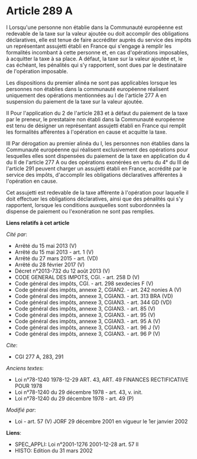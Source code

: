 # Article 289 A

I Lorsqu'une personne non établie dans la Communauté européenne est redevable de la taxe sur la valeur ajoutée ou doit
accomplir des obligations déclaratives, elle est tenue de faire accréditer auprès du service des impôts un représentant
assujetti établi en France qui s'engage à remplir les formalités incombant à cette personne et, en cas d'opérations
imposables, à acquitter la taxe à sa place. A défaut, la taxe sur la valeur ajoutée et, le cas échéant, les pénalités qui s'y
rapportent, sont dues par le destinataire de l'opération imposable.

Les dispositions du premier alinéa ne sont pas applicables lorsque les personnes non établies dans la communauté européenne
réalisent uniquement des opérations mentionnées au I de l'article 277 A en suspension du paiement de la taxe sur la valeur
ajoutée.

II Pour l'application du 2 de l'article 283 et à défaut du paiement de la taxe par le preneur, le prestataire non établi dans
la Communauté européenne est tenu de désigner un représentant assujetti établi en France qui remplit les formalités
afférentes à l'opération en cause et acquitte la taxe.

III Par dérogation au premier alinéa du I, les personnes non établies dans la Communauté européenne qui réalisent
exclusivement des opérations pour lesquelles elles sont dispensées du paiement de la taxe en application du 4 du II de
l'article 277 A ou des opérations exonérées en vertu du 4° du III de l'article 291 peuvent charger un assujetti établi en
France, accrédité par le service des impôts, d'accomplir les obligations déclaratives afférentes à l'opération en cause.

Cet assujetti est redevable de la taxe afférente à l'opération pour laquelle il doit effectuer les obligations déclaratives,
ainsi que des pénalités qui s'y rapportent, lorsque les conditions auxquelles sont subordonnées la dispense de paiement ou
l'exonération ne sont pas remplies.

**Liens relatifs à cet article**

_Cité par_:

  - Arrêté du 15 mai 2013 (V)
  - Arrêté du 15 mai 2013 - art. 1 (V)
  - Arrêté du 27 mars 2015 - art. (VD)
  - Arrêté du 28 février 2017 (V)
  - Décret n°2013-732 du 12 août 2013 (V)
  - CODE GENERAL DES IMPOTS, CGI. - art. 258 D (V)
  - Code général des impôts, CGI. - art. 298 sexdecies F (V)
  - Code général des impôts, annexe 2, CGIAN2. - art. 242 nonies A (V)
  - Code général des impôts, annexe 3, CGIAN3. - art. 313 BRA (VD)
  - Code général des impôts, annexe 3, CGIAN3. - art. 344 GD (VD)
  - Code général des impôts, annexe 3, CGIAN3. - art. 85 (V)
  - Code général des impôts, annexe 3, CGIAN3. - art. 95 (V)
  - Code général des impôts, annexe 3, CGIAN3. - art. 95 A (V)
  - Code général des impôts, annexe 3, CGIAN3. - art. 96 J (V)
  - Code général des impôts, annexe 3, CGIAN3. - art. 96 P (V)

_Cite_:

  - CGI 277 A, 283, 291

_Anciens textes_:

  - Loi n°78-1240 1978-12-29 ART. 43, ART. 49 FINANCES RECTIFICATIVE POUR 1978
  - Loi n°78-1240 du 29 décembre 1978 - art. 43, v. init.
  - Loi n°78-1240 du 29 décembre 1978 - art. 49 (P)

_Modifié par_:

  - Loi - art. 57 (V) JORF 29 décembre 2001 en vigueur le 1er janvier 2002

**Liens**:

  - SPEC_APPLI: Loi n°2001-1276 2001-12-28 art. 57 II
  - HISTO: Edition du 31 mars 2002
